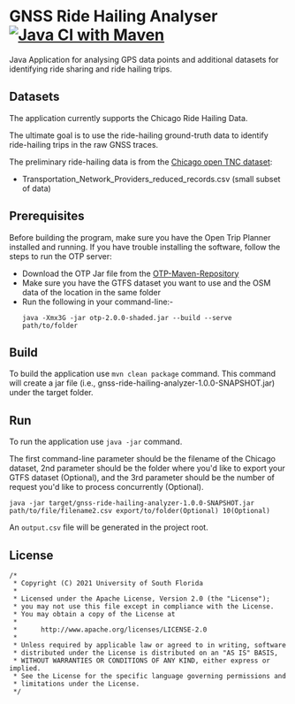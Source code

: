 # GNSS Ride Hailing Analyser [![Java CI with Maven](https://github.com/CUTR-at-USF/gnss-ride-hailing-analyzer/actions/workflows/maven.yml/badge.svg)](https://github.com/CUTR-at-USF/gnss-ride-hailing-analyzer/actions/workflows/maven.yml)

Java Application for analysing GPS data points and additional datasets for identifying ride sharing and ride hailing trips.

## Datasets

The application currently supports the Chicago Ride Hailing Data.

The ultimate goal is to use the ride-hailing ground-truth data to identify ride-hailing trips in the raw GNSS traces.

The preliminary ride-hailing data is from
the [Chicago open TNC dataset](https://data.cityofchicago.org/Transportation/Transportation-Network-Providers-Trips/m6dm-c72p/data):

* Transportation_Network_Providers_reduced_records.csv (small subset of data)

## Prerequisites

Before building the program, make sure you have the Open Trip Planner installed and running. If you have trouble
installing the software, follow the steps to run the OTP server:

* Download the OTP Jar file from
  the [OTP-Maven-Repository](https://repo1.maven.org/maven2/org/opentripplanner/otp/2.0.0/otp-2.0.0-shaded.jar)
* Make sure you have the GTFS dataset you want to use and the OSM data of the location in the same folder
* Run the following in your command-line:-
    ```
    java -Xmx3G -jar otp-2.0.0-shaded.jar --build --serve path/to/folder
    ```

## Build

To build the application use `mvn clean package` command. This command will create a jar file (i.e.,
gnss-ride-hailing-analyzer-1.0.0-SNAPSHOT.jar)
under the target folder.

## Run

To run the application use `java -jar` command.

The first command-line parameter should be the filename of the Chicago dataset, 2nd parameter should be the folder where
you'd like to export your GTFS dataset (Optional), and the 3rd parameter should be the number of request you'd like to
process concurrently (Optional).

```
java -jar target/gnss-ride-hailing-analyzer-1.0.0-SNAPSHOT.jar path/to/file/filename2.csv export/to/folder(Optional) 10(Optional)
```

An `output.csv` file will be generated in the project root.

## License
```
/*
 * Copyright (C) 2021 University of South Florida
 *
 * Licensed under the Apache License, Version 2.0 (the "License");
 * you may not use this file except in compliance with the License.
 * You may obtain a copy of the License at
 *
 *      http://www.apache.org/licenses/LICENSE-2.0
 *
 * Unless required by applicable law or agreed to in writing, software
 * distributed under the License is distributed on an "AS IS" BASIS,
 * WITHOUT WARRANTIES OR CONDITIONS OF ANY KIND, either express or implied.
 * See the License for the specific language governing permissions and
 * limitations under the License.
 */
```